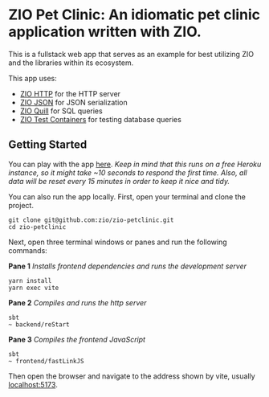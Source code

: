 # ZIO Pet Clinic: An idiomatic pet clinic application written with ZIO.

This is a fullstack web app that serves as an example for best utilizing ZIO and
the libraries within its ecosystem.

This app uses:

- [ZIO HTTP](https://github.com/dream11/zio-http) for the HTTP server
- [ZIO JSON](https://github.com/zio/zio-json) for JSON serialization
- [ZIO Quill](https://github.com/zio/zio-quill) for SQL queries
- [ZIO Test Containers](https://github.com/scottweaver/testcontainers-for-zio) for testing database queries

## Getting Started

You can play with the app [here](https://zio-pet-clinic.surge.sh). *Keep in mind that this
runs on a free Heroku instance, so it might take ~10 seconds to respond the first time. Also,
all data will be reset every 15 minutes in order to keep it nice and tidy.*

You can also run the app locally. First, open your terminal and clone the project.

```shell
git clone git@github.com:zio/zio-petclinic.git
cd zio-petclinic
```

Next, open three terminal windows or panes and run the following commands:

**Pane 1**
*Installs frontend dependencies and runs the development server*
```shell
yarn install
yarn exec vite
```

**Pane 2**
*Compiles and runs the http server*
```shell
sbt
~ backend/reStart
```

**Pane 3**
*Compiles the frontend JavaScript*
```shell
sbt
~ frontend/fastLinkJS
```

Then open the browser and navigate to the address shown by vite, usually [localhost:5173](http://localhost:5173).
